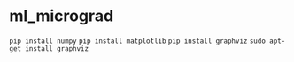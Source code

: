 # ml_micrograd


`pip install numpy`
`pip install matplotlib`
`pip install graphviz`
`sudo apt-get install graphviz`